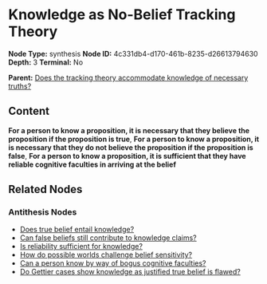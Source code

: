 # Knowledge as No-Belief Tracking Theory

**Node Type:** synthesis
**Node ID:** 4c331db4-d170-461b-8235-d26613794630
**Depth:** 3
**Terminal:** No

**Parent:** [Does the tracking theory accommodate knowledge of necessary truths?](does-the-tracking-theory-accommodate-knowledge-of-necessary-truths-antithesis-4732281b-ecba-4ea5-96ca-a14549e16da2.md)

## Content

**For a person to know a proposition, it is necessary that they believe the proposition if the proposition is true**, **For a person to know a proposition, it is necessary that they do not believe the proposition if the proposition is false**, **For a person to know a proposition, it is sufficient that they have reliable cognitive faculties in arriving at the belief**

## Related Nodes

### Antithesis Nodes

- [Does true belief entail knowledge?](does-true-belief-entail-knowledge-antithesis-6a62d0da-d17f-49fa-b511-44509b00e350.md)
- [Can false beliefs still contribute to knowledge claims?](can-false-beliefs-still-contribute-to-knowledge-claims-antithesis-64837eaa-50bb-4447-a567-7965f035ef7f.md)
- [Is reliability sufficient for knowledge?](is-reliability-sufficient-for-knowledge-antithesis-dbf74072-68b3-4312-825b-818ed58459a0.md)
- [How do possible worlds challenge belief sensitivity?](how-do-possible-worlds-challenge-belief-sensitivity-antithesis-d0233ec1-08e5-4a75-ae13-2437181c2026.md)
- [Can a person know by way of bogus cognitive faculties?](can-a-person-know-by-way-of-bogus-cognitive-faculties-antithesis-adb6583d-def5-4b5a-a21a-00159031eb45.md)
- [Do Gettier cases show knowledge as justified true belief is flawed?](do-gettier-cases-show-knowledge-as-justified-true-belief-is-flawed-antithesis-32856b5f-4414-47a1-ba19-c8d2141bd568.md)
